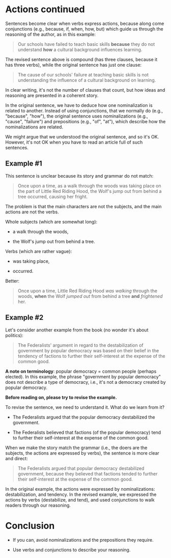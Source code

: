 # Actions continued

Sentences become clear when verbs express actions, because along come
conjunctions (e.g., because, if, when, how, but) which guide us
through the reasoning of the author, as in this example:

> Our schools have failed to teach basic skills **because** they do
> not understand **how** a cultural background influences learning.

The revised sentence above is compound (has three clauses, because it
has three verbs), while the original sentence has just one clause:

> The cause of our schools' failure at teaching basic skills is not
> understanding the influence of a cultural background on learning.

In clear writing, it's not the number of clauses that count, but how
ideas and reasoning are presented in a coherent story.

In the original sentence, we have to deduce how one nominalization is
related to another.  Instead of using conjunctions, that we normally do
(e.g., "because", "how"), the original sentence uses nominalizations
(e.g., "cause", "failure") and prepositions (e.g., "of", "at"), which
describe how the nominalizations are related.

We might argue that we understood the original sentence, and so it's
OK.  However, it's not OK when you have to read an article full of
such sentences.

## Example #1

This sentence is unclear because its story and grammar do not match:

> Once upon a time, as a walk through the woods was taking place on
> the part of Little Red Riding Hood, the Wolf's jump out from behind
> a tree occurred, causing her fright.

The problem is that the main characters are not the subjects, and the
main actions are not the verbs.

Whole subjects (which are somewhat long):

* a walk through the woods,

* the Wolf's jump out from behind a tree.

Verbs (which are rather vague):

* was taking place,

* occurred.

Better:

> Once upon a time, Little Red Riding Hood *was walking* through the
> woods, **when** the Wolf *jumped out* from behind a tree **and**
> *frightened* her.

## Example #2

Let's consider another example from the book (no wonder it's about
politics):

> The Federalists' argument in regard to the destabilization of
> government by popular democracy was based on their belief in the
> tendency of factions to further their self-interest at the expense
> of the common good.

**A note on terminology**: popular democracy = common people (perhaps
elected).  In this example, the phrase "government by popular
democracy" does not describe a type of democracy, i.e., it's not a
democracy created by popular democracy.

**Before reading on, please try to revise the example.**

To revise the sentence, we need to understand it.  What do we learn
from it?

* The Federalists argued that the popular democracy destabilized the
  government.

* The Federalists believed that factions (of the popular democracy)
  tend to further their self-interest at the expense of the common
  good.

When we make the story match the grammar (i.e., the doers are the
subjects, the actions are expressed by verbs), the sentence is more
clear and direct:

> The Federalists argued that popular democracy destabilized
> government, because they believed that factions tended to further
> their self-interest at the expense of the common good.

In the original example, the actions were expressed by
nominalizations: destabilization, and tendency.  In the revised
example, we expressed the actions by verbs (destabilize, and tend),
and used conjunctions to walk readers through our reasoning.

# Conclusion

* If you can, avoid nominalizations and the prepositions they require.

* Use verbs and conjunctions to describe your reasoning.

